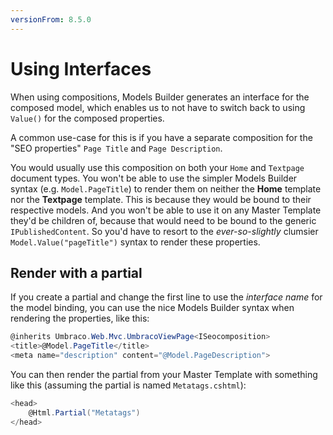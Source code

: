 ```yaml
---
versionFrom: 8.5.0
---
```


# Using Interfaces

When using compositions, Models Builder generates an interface for the composed model, which enables us to not have to switch back to using `Value()` for the composed properties.

A common use-case for this is if you have a separate composition for the "SEO properties" `Page Title` and `Page Description`.

You would usually use this composition on both your `Home` and `Textpage` document types. You won't be able to use the simpler Models Builder syntax (e.g. `Model.PageTitle`) to render them on neither the **Home** template nor
the **Textpage** template. This is because they would be bound to their respective models. And you won't be able to use it on any Master Template they'd be children of, because that would need to be bound to the generic `IPublishedContent`.
So you'd have to resort to the *ever-so-slightly* clumsier `Model.Value("pageTitle")` syntax to render these properties.

## Render with a partial

If you create a partial and change the first line to use the *interface name* for the model binding, you can use the nice Models Builder syntax when rendering the properties, like this:

```csharp
@inherits Umbraco.Web.Mvc.UmbracoViewPage<ISeocomposition>
<title>@Model.PageTitle</title>
<meta name="description" content="@Model.PageDescription">
```

You can then render the partial from your Master Template with something like this (assuming the partial is named `Metatags.cshtml`):

```csharp
<head>
    @Html.Partial("Metatags")
</head>
```